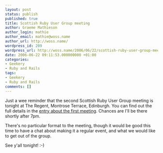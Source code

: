 ```yaml
---
layout: post
status: publish
published: true
title: Scottish Ruby User Group meeting
author: Graeme Mathieson
author_login: mathie
author_email: mathie@woss.name
author_url: http://woss.name/
wordpress_id: 289
wordpress_url: http://woss.name/2006/06/22/scottish-ruby-user-group-meeting/
date: 2006-06-22 09:11:53.000000000 +01:00
categories:
- Geekery
- Ruby and Rails
tags:
- Geekery
- Ruby and Rails
comments: []
---
```

Just a wee reminder that the second Scottish Ruby User Group meeting is
tonight at The Regent, Montrose Terrace, Edinburgh. You can find out the full
details in the [entry about the first
meeting](http://woss.name/2006/05/11/scottish-ruby-user-group/). Chances are
I'll be there shortly after 7pm.

There's no particular format to the meeting, though it would be good this time to have a chat about making it a regular event, and what we would like to get out of the group.

See y'all tonight! :-)
